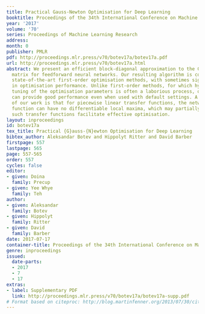 ```yaml
---
title: Practical Gauss-Newton Optimisation for Deep Learning
booktitle: Proceedings of the 34th International Conference on Machine Learning
year: '2017'
volume: '70'
series: Proceedings of Machine Learning Research
address: 
month: 0
publisher: PMLR
pdf: http://proceedings.mlr.press/v70/botev17a/botev17a.pdf
url: http://proceedings.mlr.press/v70/botev17a.html
abstract: We present an efficient block-diagonal approximation to the Gauss-Newton
  matrix for feedforward neural networks. Our resulting algorithm is competitive against
  state-of-the-art first-order optimisation methods, with sometimes significant improvement
  in optimisation performance. Unlike first-order methods, for which hyperparameter
  tuning of the optimisation parameters is often a laborious process, our approach
  can provide good performance even when used with default settings. A side result
  of our work is that for piecewise linear transfer functions, the network objective
  function can have no differentiable local maxima, which may partially explain why
  such transfer functions facilitate effective optimisation.
layout: inproceedings
id: botev17a
tex_title: Practical {G}auss-{N}ewton Optimisation for Deep Learning
bibtex_author: Aleksandar Botev and Hippolyt Ritter and David Barber
firstpage: 557
lastpage: 565
page: 557-565
order: 557
cycles: false
editor:
- given: Doina
  family: Precup
- given: Yee Whye
  family: Teh
author:
- given: Aleksandar
  family: Botev
- given: Hippolyt
  family: Ritter
- given: David
  family: Barber
date: 2017-07-17
container-title: Proceedings of the 34th International Conference on Machine Learning
genre: inproceedings
issued:
  date-parts:
  - 2017
  - 7
  - 17
extras:
- label: Supplementary PDF
  link: http://proceedings.mlr.press/v70/botev17a/botev17a-supp.pdf
# Format based on citeproc: http://blog.martinfenner.org/2013/07/30/citeproc-yaml-for-bibliographies/
---
```

